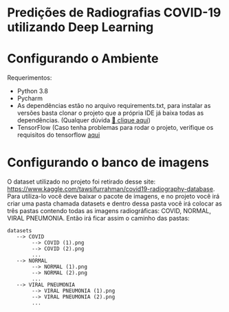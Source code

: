 # Predições de Radiografias COVID-19 utilizando Deep Learning

# Configurando o Ambiente

Requerimentos:
- Python 3.8
- Pycharm
- As dependências estão no arquivo requirements.txt, para instalar as versões basta clonar o projeto que a própria IDE já baixa todas as dependências. (Qualquer dúvida <a href="https://www.jetbrains.com/help/pycharm/managing-dependencies.html#apply_dependencies">🔗 clique aqui</a>)
- TensorFlow (Caso tenha problemas para rodar o projeto, verifique os requisitos do tensorflow <a href="https://www.tensorflow.org/install/pip?hl=pt-br">aqui</a>

# Configurando o banco de imagens

O dataset utilizado no projeto foi retirado desse site: https://www.kaggle.com/tawsifurrahman/covid19-radiography-database. 
Para utiliza-lo você deve baixar o pacote de imagens, e no projeto você irá criar uma pasta chamada datasets e dentro dessa pasta você irá colocar as três pastas contendo todas as imagens radiográficas: COVID, NORMAL, VIRAL PNEUMONIA.
Então irá ficar assim o caminho das pastas:
```
datasets
   --> COVID
        --> COVID (1).png
        --> COVID (2).png
        ...
   --> NORMAL
        --> NORMAL (1).png
        --> NORMAL (2).png
        ...
   --> VIRAL PNEUMONIA
        --> VIRAL PNEUMONIA (1).png
        --> VIRAL PNEUMONIA (2).png
        ...
```
        
